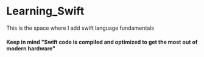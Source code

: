 # Learning_Swift
This is the space where I add swift language fundamentals
#### Keep in mind "Swift code is compiled and optimized to get the most out of modern hardware"
